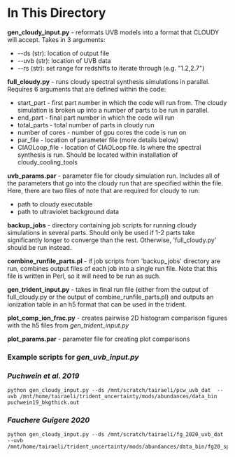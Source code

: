# In This Directory

**gen\_cloudy\_input.py** - reformats UVB models into a format that CLOUDY will accept. Takes in 3 arguments:
* --ds (str): location of output file
* --uvb (str): location of UVB data
* --rs (str): set range for redshifts to iterate through (e.g. "1.2,2.7")

**full\_cloudy.py** - runs cloudy spectral synthesis simulations in parallel. Requires 6 arguments that are defined within the code:
* start_part - first part number in which the code will run from. The cloudy simulation is broken up into a number of parts to be run in parallel.
* end_part - final part number in which the code will run
* total_parts - total number of parts in cloudy run
* number of cores - number of gpu cores the code is run on
* par_file - location of parameter file (more details below)
* CIAOLoop_file - location of CIAOLoop file. Is where the spectral synthesis is run. Should be located within installation of cloudy_cooling_tools

**uvb\_params.par** - parameter file for cloudy simulation run. Includes all of the parameters that go into the cloudy run that are specified within the file. Here, there are two files of note that are required for cloudy to run:
* path to cloudy executable
* path to ultraviolet background data

**backup\_jobs** - directory containing job scripts for running cloudy simulations in several parts. Should only be used if 1-2 parts take significantly longer to converge than the rest. Otherwise, 'full_cloudy.py' should be run instead.

**combine\_runfile\_parts.pl** - if job scripts from 'backup_jobs' directory are run, combines output files of each job into a single run file. Note that this file is written in Perl, so it will need to be run as such.

**gen\_trident\_input.py** - takes in final run file (either from the output of full_cloudy.py or the output of combine_runfile_parts.pl) and outputs an ionization table in an h5 format that can be used in the trident.

**plot\_comp\_ion_frac.py** - creates pairwise 2D histogram comparison figures with the h5 files from *gen_trident_input.py*

**plot\_params.par** - parameter file for creating plot comparisons

### Example scripts for *gen\_uvb\_input.py*
### *Puchwein et al. 2019*

```
python gen_cloudy_input.py --ds /mnt/scratch/tairaeli/pcw_uvb_dat  --uvb /mnt/home/tairaeli/trident_uncertainty/mods/abundances/data_bin puchwein19_bkgthick.out
```

###  *Fauchere Guigere 2020*

```
python gen_cloudy_input.py --ds /mnt/scratch/tairaeli/fg_2020_uvb_dat --uvb /mnt/home/tairaeli/trident_uncertainty/mods/abundances/data_bin/fg20_spec_lambda.dat
```
